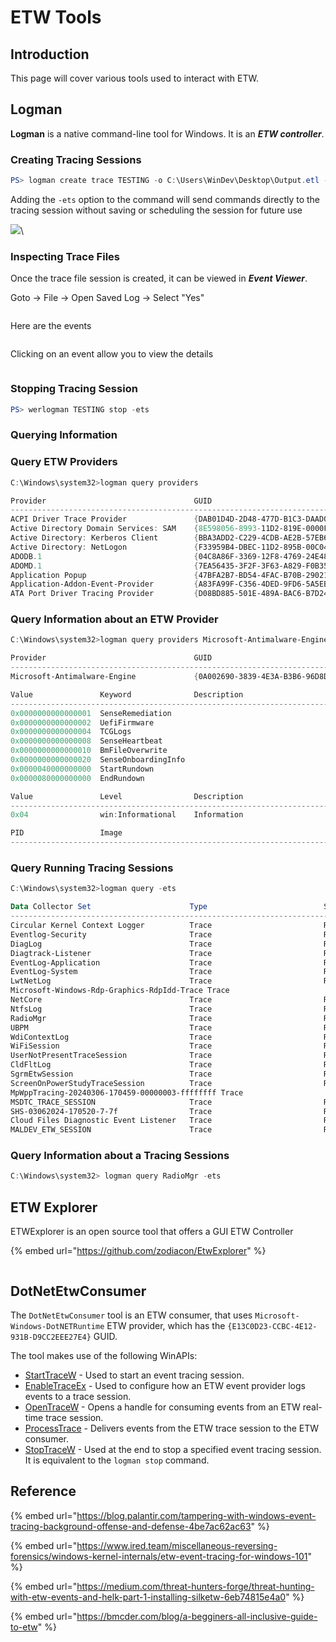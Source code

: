 # ETW Tools



## Introduction

This page will cover various tools used to interact with ETW.



## Logman

**Logman** is a native command-line tool for Windows. It is an _**ETW controller**_.

### Creating Tracing Sessions

```powershell
PS> logman create trace TESTING -o C:\Users\WinDev\Desktop\Output.etl -p Microsoft-Windows-Kernel-Process -ets
```

Adding the `-ets` option to the command will send commands directly to the tracing session without saving or scheduling the session for future use

![](<../../../.gitbook/assets/image (4).png>)\


### Inspecting Trace Files

Once the trace file session is created, it can be viewed in _**Event Viewer**_.

Goto -> File -> Open Saved Log -> Select "Yes"

<figure><img src="../../../.gitbook/assets/image (5).png" alt=""><figcaption></figcaption></figure>

Here are the events

<figure><img src="../../../.gitbook/assets/image (6).png" alt=""><figcaption></figcaption></figure>

Clicking on an event allow you to view the details

<figure><img src="../../../.gitbook/assets/image (7).png" alt=""><figcaption></figcaption></figure>



### Stopping Tracing Session

```powershell
PS> werlogman TESTING stop -ets
```



### Querying Information&#x20;



### Query ETW Providers

```powershell
C:\Windows\system32>logman query providers

Provider                                 GUID
-------------------------------------------------------------------------------
ACPI Driver Trace Provider               {DAB01D4D-2D48-477D-B1C3-DAAD0CE6F06B}
Active Directory Domain Services: SAM    {8E598056-8993-11D2-819E-0000F875A064}
Active Directory: Kerberos Client        {BBA3ADD2-C229-4CDB-AE2B-57EB6966B0C4}
Active Directory: NetLogon               {F33959B4-DBEC-11D2-895B-00C04F79AB69}
ADODB.1                                  {04C8A86F-3369-12F8-4769-24E484A9E725}
ADOMD.1                                  {7EA56435-3F2F-3F63-A829-F0B35B5CAD41}
Application Popup                        {47BFA2B7-BD54-4FAC-B70B-29021084CA8F}
Application-Addon-Event-Provider         {A83FA99F-C356-4DED-9FD6-5A5EB8546D68}
ATA Port Driver Tracing Provider         {D08BD885-501E-489A-BAC6-B7D24BFE6BBF}
```



### Query Information about an ETW Provider

```powershell
C:\Windows\system32>logman query providers Microsoft-Antimalware-Engine

Provider                                 GUID
-------------------------------------------------------------------------------
Microsoft-Antimalware-Engine             {0A002690-3839-4E3A-B3B6-96D8DF868D99}

Value               Keyword              Description
-------------------------------------------------------------------------------
0x0000000000000001  SenseRemediation
0x0000000000000002  UefiFirmware
0x0000000000000004  TCGLogs
0x0000000000000008  SenseHeartbeat
0x0000000000000010  BmFileOverwrite
0x0000000000000020  SenseOnboardingInfo
0x0000040000000000  StartRundown
0x0000080000000000  EndRundown

Value               Level                Description
-------------------------------------------------------------------------------
0x04                win:Informational    Information

PID                 Image
-------------------------------------------------------------------------------
```



### Query Running Tracing Sessions

```powershell
C:\Windows\system32>logman query -ets

Data Collector Set                      Type                          Status
-------------------------------------------------------------------------------
Circular Kernel Context Logger          Trace                         Running
Eventlog-Security                       Trace                         Running
DiagLog                                 Trace                         Running
Diagtrack-Listener                      Trace                         Running
EventLog-Application                    Trace                         Running
EventLog-System                         Trace                         Running
LwtNetLog                               Trace                         Running
Microsoft-Windows-Rdp-Graphics-RdpIdd-Trace Trace                         Running
NetCore                                 Trace                         Running
NtfsLog                                 Trace                         Running
RadioMgr                                Trace                         Running
UBPM                                    Trace                         Running
WdiContextLog                           Trace                         Running
WiFiSession                             Trace                         Running
UserNotPresentTraceSession              Trace                         Running
CldFltLog                               Trace                         Running
SgrmEtwSession                          Trace                         Running
ScreenOnPowerStudyTraceSession          Trace                         Running
MpWppTracing-20240306-170459-00000003-ffffffff Trace                         Running
MSDTC_TRACE_SESSION                     Trace                         Running
SHS-03062024-170520-7-7f                Trace                         Running
Cloud Files Diagnostic Event Listener   Trace                         Running
MALDEV_ETW_SESSION                      Trace                         Running
```



### Query Information about a Tracing Sessions

```powershell
C:\Windows\system32> logman query RadioMgr -ets
```



## ETW Explorer

ETWExplorer is an open source tool that offers a GUI ETW Controller

{% embed url="https://github.com/zodiacon/EtwExplorer" %}

<figure><img src="../../../.gitbook/assets/image (8).png" alt=""><figcaption></figcaption></figure>





## DotNetEtwConsumer

The `DotNetEtwConsumer` tool is an ETW consumer, that uses `Microsoft-Windows-DotNETRuntime` ETW provider, which has the `{E13C0D23-CCBC-4E12-931B-D9CC2EEE27E4}` GUID.&#x20;

The tool makes use of the following WinAPIs:

* [StartTraceW](https://learn.microsoft.com/en-us/windows/win32/api/evntrace/nf-evntrace-starttracew) - Used to start an event tracing session.&#x20;
* [EnableTraceEx](https://learn.microsoft.com/en-us/windows/win32/api/evntrace/nf-evntrace-enabletraceex) - Used to configure how an ETW event provider logs events to a trace session.
* [OpenTraceW](https://learn.microsoft.com/en-us/windows/win32/api/evntrace/nf-evntrace-opentracew) - Opens a handle for consuming events from an ETW real-time trace session.
* [ProcessTrace](https://learn.microsoft.com/en-us/windows/win32/api/evntrace/nf-evntrace-processtrace) - Delivers events from the ETW trace session to the ETW consumer.
* [StopTraceW](https://learn.microsoft.com/en-us/windows/win32/api/evntrace/nf-evntrace-stoptracew) - Used at the end to stop a specified event tracing session. It is equivalent to the `logman stop` command.





## Reference

{% embed url="https://blog.palantir.com/tampering-with-windows-event-tracing-background-offense-and-defense-4be7ac62ac63" %}

{% embed url="https://www.ired.team/miscellaneous-reversing-forensics/windows-kernel-internals/etw-event-tracing-for-windows-101" %}

{% embed url="https://medium.com/threat-hunters-forge/threat-hunting-with-etw-events-and-helk-part-1-installing-silketw-6eb74815e4a0" %}

{% embed url="https://bmcder.com/blog/a-begginers-all-inclusive-guide-to-etw" %}
